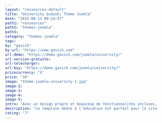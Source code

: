 ```yaml
---
layout: "ressources-default"
title: "University &ndash; Thème Joomla"
date: "2015-08-13 00:24:57"
path1: "ressources"
path2: "themes-joomla"
path3:
category: "themes-joomla"
tags:
by: "gavick"
by-url: "https://www.gavick.com"
url-demo: "https://demo.gavick.com/joomla/university/"
url-version-gratuite:
url-telecharger:
url-buy: "https://demo.gavick.com/joomla/university/"
pricecurrency: "$"
price: "39"
image: "theme-joomla-university-1.jpg"
image-2:
image-3:
image-4:
image-5:
intro: "Avec un design propre et beaucoup de fonctionnalités incluses, ce thème Joomla dédié à l’éducation est parfait pour le site Web d’une école, d’un collège ou d’une université. Le support de JomSocial fait de ce template un outil puissant pour accueillir les interactions entre professeurs-étudiants et mettre en scène les contenus générés par la communauté."
description: "Ce template dédié à l’éducation est parfait pour le site Web d’une école, d’un collège ou d’une université."
rating: "7"
---
```

